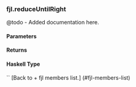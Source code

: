 ### fjl.reduceUntilRight
@todo - Added documentation here.

#### Parameters

#### Returns
 
#### Haskell Type
``
[Back to  + fjl members list.]
(#fjl-members-list)
